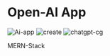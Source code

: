# Open-AI App
![Ai-app](https://user-images.githubusercontent.com/96745264/221769223-2f1b4e1d-53b0-4828-af2f-b043c9687f9c.png)
![create](https://user-images.githubusercontent.com/96745264/221776025-56db5b23-d371-4cac-aa32-77287f538866.png)
![chatgpt-cg](https://user-images.githubusercontent.com/96745264/221774229-d2484d70-9aa3-4df6-bbda-d5372b02e722.png)

MERN-Stack






